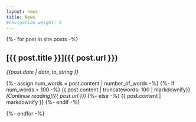 ```yaml
---
layout: news
title: News
#navigation_weight: 0
---
```

{%- for post in site.posts -%}

## [{{ post.title }}]({{ post.url }})
<p class="date"><em>{{post.date | date_to_string }}</em></p>

{%- assign num_words = post.content | number_of_words -%}
{%- if num_words > 100 -%}
{{ post.content | truncatewords: 100 | markdownify}}
_[Continue reading]({{ post.url }})_
{%- else -%}
{{ post.content | markdownify }}
{%- endif -%}

{%- endfor -%}